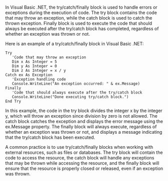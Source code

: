 In Visual Basic .NET, the try/catch/finally block is used to handle errors or exceptions during the execution of code. The try block contains the code that may throw an exception, while the catch block is used to catch the thrown exception. Finally block is used to execute the code that should always be executed after the try/catch block has completed, regardless of whether an exception was thrown or not.

Here is an example of a try/catch/finally block in Visual Basic .NET:

```
Try
   'Code that may throw an exception
   Dim x As Integer = 5
   Dim y As Integer = 0
   Dim z As Integer = x / y
Catch ex As Exception
   'Exception handling code
   Console.WriteLine("An exception occurred: " & ex.Message)
Finally
   'Code that should always execute after the try/catch block
   Console.WriteLine("Done executing try/catch block.")
End Try
```

In this example, the code in the try block divides the integer x by the integer y, which will throw an exception since division by zero is not allowed. The catch block catches the exception and displays the error message using the ex.Message property. The finally block will always execute, regardless of whether an exception was thrown or not, and displays a message indicating that the try/catch block has been executed.

A common practice is to use try/catch/finally blocks when working with external resources, such as files or databases. The try block will contain the code to access the resource, the catch block will handle any exceptions that may be thrown while accessing the resource, and the finally block will ensure that the resource is properly closed or released, even if an exception was thrown.